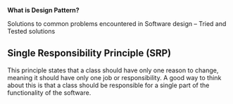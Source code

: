 **What is Design Pattern?**

Solutions to common problems encountered in Software design – Tried and Tested solutions

## Single Responsibility Principle (SRP)

This principle states that a class should have only one reason to change, meaning it should have only one job or responsibility. A good way to think about this is that a class should be responsible for a single part of the functionality of the software.
